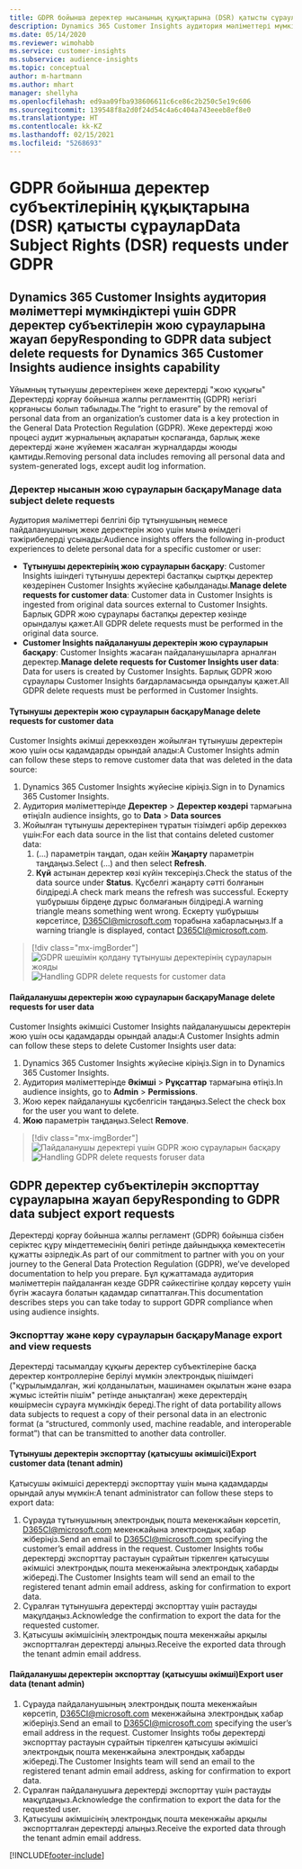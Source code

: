 ```yaml
---
title: GDPR бойынша деректер нысанының құқықтарына (DSR) қатысты сұраулар | Microsoft Docs
description: Dynamics 365 Customer Insights аудитория мәліметтері мүмкіндіктері үшін деректер субъектілеріне қатысты сұрауға жауап беріңіз.
ms.date: 05/14/2020
ms.reviewer: wimohabb
ms.service: customer-insights
ms.subservice: audience-insights
ms.topic: conceptual
author: m-hartmann
ms.author: mhart
manager: shellyha
ms.openlocfilehash: ed9aa09fba938606611c6ce86c2b250c5e19c606
ms.sourcegitcommit: 139548f8a2d0f24d54c4a6c404a743eeeb8ef8e0
ms.translationtype: HT
ms.contentlocale: kk-KZ
ms.lasthandoff: 02/15/2021
ms.locfileid: "5268693"
---
```

# <a name="data-subject-rights-dsr-requests-under-gdpr"></a><span data-ttu-id="cb6b3-103">GDPR бойынша деректер субъектілерінің құқықтарына (DSR) қатысты сұраулар</span><span class="sxs-lookup"><span data-stu-id="cb6b3-103">Data Subject Rights (DSR) requests under GDPR</span></span>

## <a name="responding-to-gdpr-data-subject-delete-requests-for-dynamics-365-customer-insights-audience-insights-capability"></a><span data-ttu-id="cb6b3-104">Dynamics 365 Customer Insights аудитория мәліметтері мүмкіндіктері үшін GDPR деректер субъектілерін жою сұрауларына жауап беру</span><span class="sxs-lookup"><span data-stu-id="cb6b3-104">Responding to GDPR data subject delete requests for Dynamics 365 Customer Insights audience insights capability</span></span>

<span data-ttu-id="cb6b3-105">Ұйымның тұтынушы деректерінен жеке деректерді "жою құқығы" Деректерді қорғау бойынша жалпы регламенттің (GDPR) негізгі қорғанысы болып табылады.</span><span class="sxs-lookup"><span data-stu-id="cb6b3-105">The “right to erasure” by the removal of personal data from an organization’s customer data is a key protection in the General Data Protection Regulation (GDPR).</span></span> <span data-ttu-id="cb6b3-106">Жеке деректерді жою процесі аудит журналының ақпаратын қоспағанда, барлық жеке деректерді және жүйемен жасалған журналдарды жоюды қамтиды.</span><span class="sxs-lookup"><span data-stu-id="cb6b3-106">Removing personal data includes removing all personal data and system-generated logs, except audit log information.</span></span>

### <a name="manage-data-subject-delete-requests"></a><span data-ttu-id="cb6b3-107">Деректер нысанын жою сұрауларын басқару</span><span class="sxs-lookup"><span data-stu-id="cb6b3-107">Manage data subject delete requests</span></span>

<span data-ttu-id="cb6b3-108">Аудитория мәліметтері белгілі бір тұтынушының немесе пайдаланушының жеке деректерін жою үшін мына өнімдегі тәжірибелерді ұсынады:</span><span class="sxs-lookup"><span data-stu-id="cb6b3-108">Audience insights offers the following in-product experiences to delete personal data for a specific customer or user:</span></span>

- <span data-ttu-id="cb6b3-109">**Тұтынушы деректерінің жою сұрауларын басқару**: Customer Insights ішіндегі тұтынушы деректері бастапқы сыртқы деректер көздерінен Customer Insights жүйесіне қабылданады.</span><span class="sxs-lookup"><span data-stu-id="cb6b3-109">**Manage delete requests for customer data**: Customer data in Customer Insights is ingested from original data sources external to Customer Insights.</span></span> <span data-ttu-id="cb6b3-110">Барлық GDPR жою сұраулары бастапқы деректер көзінде орындалуы қажет.</span><span class="sxs-lookup"><span data-stu-id="cb6b3-110">All GDPR delete requests must be performed in the original data source.</span></span>
- <span data-ttu-id="cb6b3-111">**Customer Insights пайдаланушы деректерін жою сұрауларын басқару**: Customer Insights жасаған пайдаланушыларға арналған деректер.</span><span class="sxs-lookup"><span data-stu-id="cb6b3-111">**Manage delete requests for Customer Insights user data**: Data for users is created by Customer Insights.</span></span> <span data-ttu-id="cb6b3-112">Барлық GDPR жою сұраулары Customer Insights бағдарламасында орындалуы қажет.</span><span class="sxs-lookup"><span data-stu-id="cb6b3-112">All GDPR delete requests must be performed in Customer Insights.</span></span>

#### <a name="manage-delete-requests-for-customer-data"></a><span data-ttu-id="cb6b3-113">Тұтынушы деректерін жою сұрауларын басқару</span><span class="sxs-lookup"><span data-stu-id="cb6b3-113">Manage delete requests for customer data</span></span>

<span data-ttu-id="cb6b3-114">Customer Insights әкімші дереккөзден жойылған тұтынушы деректерін жою үшін осы қадамдарды орындай алады:</span><span class="sxs-lookup"><span data-stu-id="cb6b3-114">A Customer Insights admin can follow these steps to remove customer data that was deleted in the data source:</span></span>

1. <span data-ttu-id="cb6b3-115">Dynamics 365 Customer Insights жүйесіне кіріңіз.</span><span class="sxs-lookup"><span data-stu-id="cb6b3-115">Sign in to Dynamics 365 Customer Insights.</span></span>
2. <span data-ttu-id="cb6b3-116">Аудитория мәліметтерінде **Деректер** > **Деректер көздері** тармағына өтіңіз</span><span class="sxs-lookup"><span data-stu-id="cb6b3-116">In audience insights, go to **Data** > **Data sources**</span></span>
3. <span data-ttu-id="cb6b3-117">Жойылған тұтынушы деректерінен тұратын тізімдегі әрбір дереккөз үшін:</span><span class="sxs-lookup"><span data-stu-id="cb6b3-117">For each data source in the list that contains deleted customer data:</span></span>
   1. <span data-ttu-id="cb6b3-118">(...) параметрін таңдап, одан кейін **Жаңарту** параметрін таңдаңыз.</span><span class="sxs-lookup"><span data-stu-id="cb6b3-118">Select (...) and then select **Refresh**.</span></span>
   2. <span data-ttu-id="cb6b3-119">**Күй** астынан деректер көзі күйін тексеріңіз.</span><span class="sxs-lookup"><span data-stu-id="cb6b3-119">Check the status of the data source under **Status**.</span></span> <span data-ttu-id="cb6b3-120">Құсбелгі жаңарту сәтті болғанын білдіреді.</span><span class="sxs-lookup"><span data-stu-id="cb6b3-120">A check mark means the refresh was successful.</span></span> <span data-ttu-id="cb6b3-121">Ескерту үшбұрышы бірдеңе дұрыс болмағанын білдіреді.</span><span class="sxs-lookup"><span data-stu-id="cb6b3-121">A warning triangle means something went wrong.</span></span> <span data-ttu-id="cb6b3-122">Ескерту үшбұрышы көрсетілсе, D365CI@microsoft.com торабына хабарласыңыз.</span><span class="sxs-lookup"><span data-stu-id="cb6b3-122">If a warning triangle is displayed, contact D365CI@microsoft.com.</span></span>

> [!div class="mx-imgBorder"]
> <span data-ttu-id="cb6b3-123">![GDPR шешімін қолдану тұтынушы деректерінің сұрауларын жояды](media/gdpr-data-sources.png "GDPR шешімін қолдану тұтынушы деректерінің сұрауларын жояды")</span><span class="sxs-lookup"><span data-stu-id="cb6b3-123">![Handling GDPR delete requests for customer data](media/gdpr-data-sources.png "Handling GDPR delete requests for customer data")</span></span>

#### <a name="manage-delete-requests-for-user-data"></a><span data-ttu-id="cb6b3-124">Пайдаланушы деректерін жою сұрауларын басқару</span><span class="sxs-lookup"><span data-stu-id="cb6b3-124">Manage delete requests for user data</span></span>

<span data-ttu-id="cb6b3-125">Customer Insights әкімшісі Customer Insights пайдаланушысы деректерін жою үшін осы қадамдарды орындай алады:</span><span class="sxs-lookup"><span data-stu-id="cb6b3-125">A Customer Insights admin can follow these steps to delete Customer Insights user data:</span></span>

1. <span data-ttu-id="cb6b3-126">Dynamics 365 Customer Insights жүйесіне кіріңіз.</span><span class="sxs-lookup"><span data-stu-id="cb6b3-126">Sign in to Dynamics 365 Customer Insights.</span></span>
2. <span data-ttu-id="cb6b3-127">Аудитория мәліметтерінде **Әкімші** > **Рұқсаттар** тармағына өтіңіз.</span><span class="sxs-lookup"><span data-stu-id="cb6b3-127">In audience insights, go to **Admin** > **Permissions**.</span></span>
3. <span data-ttu-id="cb6b3-128">Жою керек пайдаланушы құсбелгісін таңдаңыз.</span><span class="sxs-lookup"><span data-stu-id="cb6b3-128">Select the check box for the user you want to delete.</span></span>
4. <span data-ttu-id="cb6b3-129">**Жою** параметрін таңдаңыз.</span><span class="sxs-lookup"><span data-stu-id="cb6b3-129">Select **Remove**.</span></span>

> [!div class="mx-imgBorder"]
> <span data-ttu-id="cb6b3-130">![Пайдаланушы деректері үшін GDPR жою сұрауларын басқару](media/gdpr-permissions.png "Пайдаланушы деректері үшін GDPR жою сұрауларын басқару")</span><span class="sxs-lookup"><span data-stu-id="cb6b3-130">![Handling GDPR delete requests foruser data](media/gdpr-permissions.png "Handling GDPR delete requests for user data")</span></span>

## <a name="responding-to-gdpr-data-subject-export-requests"></a><span data-ttu-id="cb6b3-131">GDPR деректер субъектілерін экспорттау сұрауларына жауап беру</span><span class="sxs-lookup"><span data-stu-id="cb6b3-131">Responding to GDPR data subject export requests</span></span>

<span data-ttu-id="cb6b3-132">Деректерді қорғау бойынша жалпы регламент (GDPR) бойынша сізбен серіктес құру міндеттемесінің бөлігі ретінде дайындыққа көмектесетін құжатты әзірледік.</span><span class="sxs-lookup"><span data-stu-id="cb6b3-132">As part of our commitment to partner with you on your journey to the General Data Protection Regulation (GDPR), we’ve developed documentation to help you prepare.</span></span> <span data-ttu-id="cb6b3-133">Бұл құжаттамада аудитория мәліметтерін пайдаланған кезде GDPR сәйкестігіне қолдау көрсету үшін бүгін жасауға болатын қадамдар сипатталған.</span><span class="sxs-lookup"><span data-stu-id="cb6b3-133">This documentation describes steps you can take today to support GDPR compliance when using audience insights.</span></span>

### <a name="manage-export-and-view-requests"></a><span data-ttu-id="cb6b3-134">Экспорттау және көру сұрауларын басқару</span><span class="sxs-lookup"><span data-stu-id="cb6b3-134">Manage export and view requests</span></span>

<span data-ttu-id="cb6b3-135">Деректерді тасымалдау құқығы деректер субъектілеріне басқа деректер контроллеріне берілуі мүмкін электрондық пішімдегі ("құрылымдалған, жиі қолданылатын, машинамен оқылатын және өзара жұмыс істейтін пішім" ретінде анықталған) жеке деректердің көшірмесін сұрауға мүмкіндік береді.</span><span class="sxs-lookup"><span data-stu-id="cb6b3-135">The right of data portability allows data subjects to request a copy of their personal data in an electronic format (a “structured, commonly used, machine readable, and interoperable format”) that can be transmitted to another data controller.</span></span>

#### <a name="export-customer-data-tenant-admin"></a><span data-ttu-id="cb6b3-136">Тұтынушы деректерін экспорттау (қатысушы әкімшісі)</span><span class="sxs-lookup"><span data-stu-id="cb6b3-136">Export customer data (tenant admin)</span></span>

<span data-ttu-id="cb6b3-137">Қатысушы әкімшісі деректерді экспорттау үшін мына қадамдарды орындай алуы мүмкін:</span><span class="sxs-lookup"><span data-stu-id="cb6b3-137">A tenant administrator can follow these steps to export data:</span></span>

1. <span data-ttu-id="cb6b3-138">Сұрауда тұтынушының электрондық пошта мекенжайын көрсетіп, D365CI@microsoft.com мекенжайына электрондық хабар жіберіңіз.</span><span class="sxs-lookup"><span data-stu-id="cb6b3-138">Send an email to D365CI@microsoft.com specifying the customer’s email address in the request.</span></span> <span data-ttu-id="cb6b3-139">Customer Insights тобы деректерді экспорттау растауын сұрайтын тіркелген қатысушы әкімшісі электрондық пошта мекенжайына электрондық хабарды жібереді.</span><span class="sxs-lookup"><span data-stu-id="cb6b3-139">The Customer Insights team will send an email to the registered tenant admin email address, asking for confirmation to export data.</span></span>
2. <span data-ttu-id="cb6b3-140">Сұралған тұтынушыға деректерді экспорттау үшін растауды мақұлдаңыз.</span><span class="sxs-lookup"><span data-stu-id="cb6b3-140">Acknowledge the confirmation to export the data for the requested customer.</span></span>
3. <span data-ttu-id="cb6b3-141">Қатысушы әкімшісінің электрондық пошта мекенжайы арқылы экспортталған деректерді алыңыз.</span><span class="sxs-lookup"><span data-stu-id="cb6b3-141">Receive the exported data through the tenant admin email address.</span></span>

#### <a name="export-user-data-tenant-admin"></a><span data-ttu-id="cb6b3-142">Пайдаланушы деректерін экспорттау (қатысушы әкімші)</span><span class="sxs-lookup"><span data-stu-id="cb6b3-142">Export user data (tenant admin)</span></span>

1. <span data-ttu-id="cb6b3-143">Сұрауда пайдаланушының электрондық пошта мекенжайын көрсетіп, D365CI@microsoft.com мекенжайына электрондық хабар жіберіңіз.</span><span class="sxs-lookup"><span data-stu-id="cb6b3-143">Send an email to D365CI@microsoft.com specifying the user’s email address in the request.</span></span> <span data-ttu-id="cb6b3-144">Customer Insights тобы деректерді экспорттау растауын сұрайтын тіркелген қатысушы әкімшісі электрондық пошта мекенжайына электрондық хабарды жібереді.</span><span class="sxs-lookup"><span data-stu-id="cb6b3-144">The Customer Insights team will send an email to the registered tenant admin email address, asking for confirmation to export data.</span></span>
2. <span data-ttu-id="cb6b3-145">Сұралған пайдаланушыға деректерді экспорттау үшін растауды мақұлдаңыз.</span><span class="sxs-lookup"><span data-stu-id="cb6b3-145">Acknowledge the confirmation to export the data for the requested user.</span></span>
3. <span data-ttu-id="cb6b3-146">Қатысушы әкімшісінің электрондық пошта мекенжайы арқылы экспортталған деректерді алыңыз.</span><span class="sxs-lookup"><span data-stu-id="cb6b3-146">Receive the exported data through the tenant admin email address.</span></span>


[!INCLUDE[footer-include](../includes/footer-banner.md)]